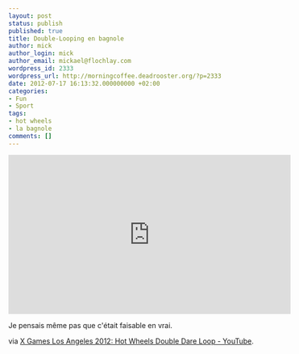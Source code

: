 ```yaml
---
layout: post
status: publish
published: true
title: Double-Looping en bagnole
author: mick
author_login: mick
author_email: mickael@flochlay.com
wordpress_id: 2333
wordpress_url: http://morningcoffee.deadrooster.org/?p=2333
date: 2012-07-17 16:13:32.000000000 +02:00
categories:
- Fun
- Sport
tags:
- hot wheels
- la bagnole
comments: []
---
```

<iframe width="560" height="315" src="http://www.youtube.com/embed/e0Y8tmRYYiA" frameborder="0" allowfullscreen></iframe>

Je pensais même pas que c'était faisable en vrai.

via <a href="http://www.youtube.com/watch?v=e0Y8tmRYYiA">X Games Los Angeles 2012: Hot Wheels Double Dare Loop - YouTube</a>.
